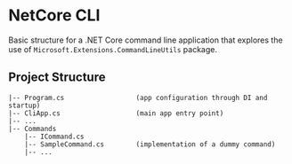 # NetCore CLI

Basic structure for a .NET Core command line application that explores the use of  ```Microsoft.Extensions.CommandLineUtils``` package.


## Project Structure


    |-- Program.cs                  (app configuration through DI and startup)
    |-- CliApp.cs                   (main app entry point)
    |-- ...
    |-- Commands
    	|-- ICommand.cs
        |-- SampleCommand.cs        (implementation of a dummy command)
        |-- ...


